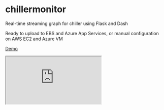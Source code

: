 # chillermonitor

Real-time streaming graph for chiller using Flask and Dash

Ready to upload to EBS and Azure App Services, or manual configuration on AWS EC2 and Azure VM

[Demo](https://chillertest.azurewebsites.net/)

<iframe src="https://chillertest.azurewebsites.net/"></iframe>
